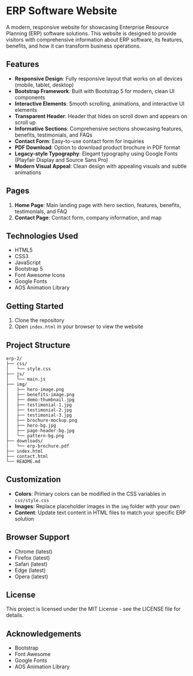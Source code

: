 # ERP Software Website

A modern, responsive website for showcasing Enterprise Resource Planning (ERP) software solutions. This website is designed to provide visitors with comprehensive information about ERP software, its features, benefits, and how it can transform business operations.

## Features

- **Responsive Design**: Fully responsive layout that works on all devices (mobile, tablet, desktop)
- **Bootstrap Framework**: Built with Bootstrap 5 for modern, clean UI components
- **Interactive Elements**: Smooth scrolling, animations, and interactive UI elements
- **Transparent Header**: Header that hides on scroll down and appears on scroll up
- **Informative Sections**: Comprehensive sections showcasing features, benefits, testimonials, and FAQs
- **Contact Form**: Easy-to-use contact form for inquiries
- **PDF Download**: Option to download product brochure in PDF format
- **Legacy-style Typography**: Elegant typography using Google Fonts (Playfair Display and Source Sans Pro)
- **Modern Visual Appeal**: Clean design with appealing visuals and subtle animations

## Pages

1. **Home Page**: Main landing page with hero section, features, benefits, testimonials, and FAQ
2. **Contact Page**: Contact form, company information, and map

## Technologies Used

- HTML5
- CSS3
- JavaScript
- Bootstrap 5
- Font Awesome Icons
- Google Fonts
- AOS Animation Library

## Getting Started

1. Clone the repository
2. Open `index.html` in your browser to view the website

## Project Structure

```
erp-2/
├── css/
│   └── style.css
├── js/
│   └── main.js
├── img/
│   ├── hero-image.png
│   ├── benefits-image.png
│   ├── demo-thumbnail.jpg
│   ├── testimonial-1.jpg
│   ├── testimonial-2.jpg
│   ├── testimonial-3.jpg
│   ├── brochure-mockup.png
│   ├── hero-bg.jpg
│   ├── page-header-bg.jpg
│   └── pattern-bg.png
├── downloads/
│   └── erp-brochure.pdf
├── index.html
├── contact.html
└── README.md
```

## Customization

- **Colors**: Primary colors can be modified in the CSS variables in `css/style.css`
- **Images**: Replace placeholder images in the `img` folder with your own
- **Content**: Update text content in HTML files to match your specific ERP solution

## Browser Support

- Chrome (latest)
- Firefox (latest)
- Safari (latest)
- Edge (latest)
- Opera (latest)

## License

This project is licensed under the MIT License - see the LICENSE file for details.

## Acknowledgements

- Bootstrap
- Font Awesome
- Google Fonts
- AOS Animation Library
